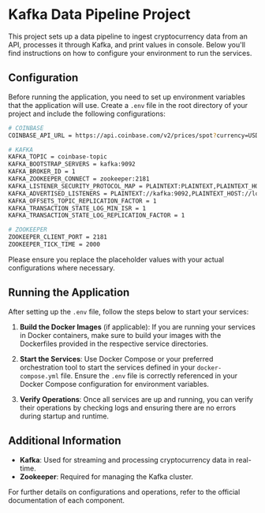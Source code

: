 Kafka Data Pipeline Project
===========================

This project sets up a data pipeline to ingest cryptocurrency data from an API, processes it through Kafka, and print values in console. Below you'll find instructions on how to configure your environment to run the services.

Configuration
-------------

Before running the application, you need to set up environment variables that the application will use. Create a `.env` file in the root directory of your project and include the following configurations:

```bash
# COINBASE
COINBASE_API_URL = https://api.coinbase.com/v2/prices/spot?currency=USD

# KAFKA
KAFKA_TOPIC = coinbase-topic
KAFKA_BOOTSTRAP_SERVERS = kafka:9092
KAFKA_BROKER_ID = 1
KAFKA_ZOOKEEPER_CONNECT = zookeeper:2181
KAFKA_LISTENER_SECURITY_PROTOCOL_MAP = PLAINTEXT:PLAINTEXT,PLAINTEXT_HOST:PLAINTEXT
KAFKA_ADVERTISED_LISTENERS = PLAINTEXT://kafka:9092,PLAINTEXT_HOST://localhost:29092
KAFKA_OFFSETS_TOPIC_REPLICATION_FACTOR = 1
KAFKA_TRANSACTION_STATE_LOG_MIN_ISR = 1
KAFKA_TRANSACTION_STATE_LOG_REPLICATION_FACTOR = 1

# ZOOKEEPER
ZOOKEEPER_CLIENT_PORT = 2181
ZOOKEEPER_TICK_TIME = 2000
```

Please ensure you replace the placeholder values with your actual configurations where necessary.

Running the Application
-----------------------

After setting up the `.env` file, follow the steps below to start your services:

1.  **Build the Docker Images** (if applicable): If you are running your services in Docker containers, make sure to build your images with the Dockerfiles provided in the respective service directories.
    
2.  **Start the Services**: Use Docker Compose or your preferred orchestration tool to start the services defined in your `docker-compose.yml` file. Ensure the `.env` file is correctly referenced in your Docker Compose configuration for environment variables.
    
3.  **Verify Operations**: Once all services are up and running, you can verify their operations by checking logs and ensuring there are no errors during startup and runtime.
    

Additional Information
----------------------

*   **Kafka**: Used for streaming and processing cryptocurrency data in real-time.
*   **Zookeeper**: Required for managing the Kafka cluster.

For further details on configurations and operations, refer to the official documentation of each component.